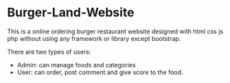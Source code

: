 # Burger-Land-Website

This is a online ordering burger restaurant website designed with html css js php without using any framework or library except bootstrap.

There are two types of users:
+ Admin: can manage foods and categories
+ User: can order, post comment and give score to the food.